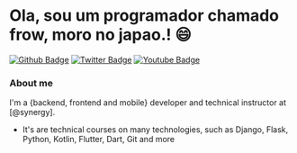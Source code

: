 # Ola, sou um programador chamado frow, moro no japao.! :smile:

[![Github Badge](https://img.shields.io/badge/-Github-000?style=flat-square&logo=Github&logoColor=white&link=https://github.com/solsynergy)](https://github.com/solsynergy)
[![Twitter Badge](https://img.shields.io/badge/-Twitter-1ca0f1?style=flat-square&labelColor=1ca0f1&logo=twitter&logoColor=white&link=https://twitter.com/sollovecraft)](https://twitter.com/sollovecraft)
[![Youtube Badge](https://img.shields.io/badge/-YouTube-ff0000?style=flat-square&labelColor=ff0000&logo=youtube&logoColor=white&link=https://www.youtube.com/channel/UCUbTPgtr8EknAynd85sCnJg)](https://www.youtube.com/channel/UCUbTPgtr8EknAynd85sCnJg)

### About me
I'm a {backend, frontend and mobile} developer and technical instructor at [@synergy].

 - It's are technical courses on many technologies, such as Django, Flask, Python, Kotlin, Flutter, Dart, Git and more

### 

